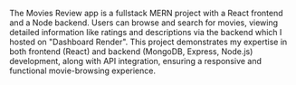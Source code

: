 The Movies Review app is a fullstack MERN project with a React frontend and a Node backend. Users can browse and search for movies, viewing detailed information like ratings and descriptions via the backend which I hosted on "Dashboard Render". This project demonstrates my expertise in both frontend (React) and backend (MongoDB, Express, Node.js) development, along with API integration, ensuring a responsive and functional movie-browsing experience.
